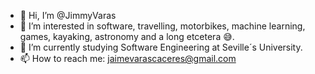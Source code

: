- 👋 Hi, I’m @JimmyVaras
- 👀 I’m interested in software, travelling, motorbikes, machine learning, games, kayaking, astronomy and a long etcetera 😅.
- 🌱 I’m currently studying Software Engineering at Seville´s University.
- 📫 How to reach me: jaimevarascaceres@gmail.com

<!---
JimmyVaras/JimmyVaras is a ✨ special ✨ repository because its `README.md` (this file) appears on your GitHub profile.
You can click the Preview link to take a look at your changes.
--->
